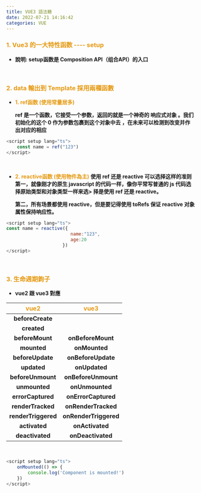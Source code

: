 ```yaml
---
title: VUE3 語法糖
date: 2022-07-21 14:16:42
categories: VUE
---
```


### <font color='e59911'>1. Vue3 的一大特性函数 ---- setup</font>
+ **說明: setup函数是 Composition API（组合API）的入口**

<br>

### <font color='e59911'>2. data 輸出到 Template 採用兩種函數</font>

+ **<font color='e59911'>1. ref函数 (使用常量居多)</font>**

	**ref 是一个函数，它接受一个参数，返回的就是一个神奇的 响应式对象 。我们初始化的这个 0 作为参数包裹到这个对象中去**
	**，在未来可以检测到改变并作出对应的相应**
```js
<script setup lang="ts">
	const name = ref("123")
</script>
```

<br>

+ **<font color='e59911'>2. reactive函数 (使用物件為主)</font>**
	**使用 ref 还是 reactive 可以选择这样的准则**
	**第一，就像刚才的原生 javascript 的代码一样，像你平常写普通的 js 代码选择原始类型和对象类型一样来选> 择是使用 ref 还是 reactive。**

	**第二，所有场景都使用 reactive，但是要记得使用 toRefs 保证 reactive 对象属性保持响应性。**
```js
<script setup lang="ts">
const name = reactive({
                        name:"123",
                        age:20
                     })
</script>
```

<br>

### <font color='e59911'>3. 生命週期鉤子</font>

+ **vue2 跟 vue3 對應**

|<font color='e59911'>vue2</font>|<font color='e59911'>vue3</font>|
|   :----------:    |    :----------:     |
|**beforeCreate**   |                     |
|**created**        |                     |
|**beforeMount**    |**onBeforeMount**    |
|**mounted**        |**onMounted**        |
|**beforeUpdate**   |**onBeforeUpdate**   |
|**updated**        |**onUpdated**        |
|**beforeUnmount**  |**onBeforeUnmount**  |
|**unmounted**      |**onUnmounted**      |
|**errorCaptured**  |**onErrorCaptured**  |
|**renderTracked**  |**onRenderTracked**  |
|**renderTriggered**|**onRenderTriggered**|
|**activated**      |**onActivated**      |
|**deactivated**    |**onDeactivated**    |

<br>

```js
<script setup lang="ts">
	onMounted(() => {
		console.log('Component is mounted!')
	})
</script>
```


